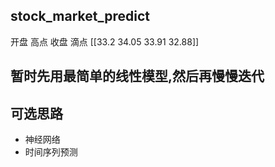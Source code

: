 ## stock_market_predict
开盘 高点 收盘 滴点
[[33.2  34.05 33.91 32.88]]

## 暂时先用最简单的线性模型,然后再慢慢迭代
## 可选思路
* 神经网络
* 时间序列预测

